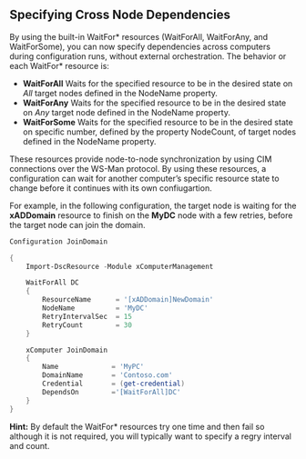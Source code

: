 ## Specifying Cross Node Dependencies

By using the built-in WaitFor\* resources (WaitForAll, WaitForAny, and WaitForSome), you can now specify dependencies across computers during configuration runs, without external orchestration. The behavior or each WaitFor\* resource is:

* **WaitForAll** Waits for the specified resource to be in the desired state on *All* target nodes defined in the NodeName property.
* **WaitForAny** Waits for the specified resource to be in the desired state on *Any* target node defined in the NodeName property.
* **WaitForSome** Waits for the specified resource to be in the desired state on specific number, defined by the property NodeCount, of target nodes defined in the NodeName property.

These resources provide node-to-node synchronization by using CIM connections over the WS-Man protocol. By using these resources, a configuration can wait for another computer’s specific resource state to change before it continues with its own confiugartion. 

For example, in the following configuration, the target node is waiting for the **xADDomain** resource to finish on the **MyDC** node with a few retries, before the target node can join the domain.

```PowerShell
Configuration JoinDomain

{
	Import-DscResource -Module xComputerManagement

	WaitForAll DC
	{
		ResourceName      = '[xADDomain]NewDomain'
		NodeName          = 'MyDC'
		RetryIntervalSec  = 15
		RetryCount        = 30
	}

	xComputer JoinDomain
	{
		Name             = 'MyPC'
		DomainName       = 'Contoso.com'
		Credential       = (get-credential)
		DependsOn        ='[WaitForAll]DC'
	}
}
```
**Hint:** By default the WaitFor\* resources try one time and then fail so although it is not required, you will typically want to specify a regry interval and count.
